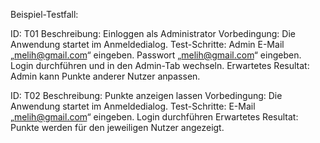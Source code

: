 Beispiel-Testfall:

ID: T01
Beschreibung: Einloggen als Administrator
Vorbedingung: Die Anwendung startet im Anmeldedialog.
Test-Schritte:
Admin E-Mail „melih@gmail.com“ eingeben.
Passwort „melih@gmail.com“ eingeben.
Login durchführen und in den Admin-Tab wechseln.
Erwartetes Resultat: Admin kann Punkte anderer Nutzer anpassen.

ID: T02
Beschreibung: Punkte anzeigen lassen
Vorbedingung: Die Anwendung startet im Anmeldedialog.
Test-Schritte:
E-Mail „melih@gmail.com“ eingeben.
Login durchführen
Erwartetes Resultat: Punkte werden für den jeweiligen Nutzer angezeigt.